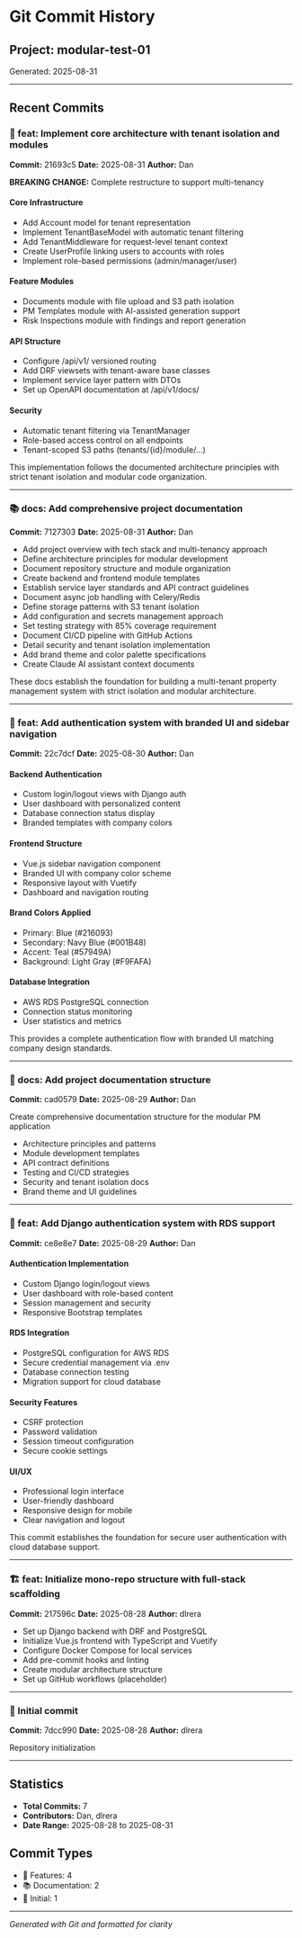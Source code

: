 # Git Commit History

## Project: modular-test-01

Generated: 2025-08-31

---

## Recent Commits

### 🚀 feat: Implement core architecture with tenant isolation and modules

**Commit:** 21693c5
**Date:** 2025-08-31
**Author:** Dan

**BREAKING CHANGE:** Complete restructure to support multi-tenancy

#### Core Infrastructure

- Add Account model for tenant representation
- Implement TenantBaseModel with automatic tenant filtering
- Add TenantMiddleware for request-level tenant context
- Create UserProfile linking users to accounts with roles
- Implement role-based permissions (admin/manager/user)

#### Feature Modules

- Documents module with file upload and S3 path isolation
- PM Templates module with AI-assisted generation support
- Risk Inspections module with findings and report generation

#### API Structure

- Configure /api/v1/ versioned routing
- Add DRF viewsets with tenant-aware base classes
- Implement service layer pattern with DTOs
- Set up OpenAPI documentation at /api/v1/docs/

#### Security

- Automatic tenant filtering via TenantManager
- Role-based access control on all endpoints
- Tenant-scoped S3 paths (tenants/{id}/module/...)

This implementation follows the documented architecture principles with strict tenant isolation and modular code organization.

---

### 📚 docs: Add comprehensive project documentation

**Commit:** 7127303
**Date:** 2025-08-31
**Author:** Dan

- Add project overview with tech stack and multi-tenancy approach
- Define architecture principles for modular development
- Document repository structure and module organization
- Create backend and frontend module templates
- Establish service layer standards and API contract guidelines
- Document async job handling with Celery/Redis
- Define storage patterns with S3 tenant isolation
- Add configuration and secrets management approach
- Set testing strategy with 85% coverage requirement
- Document CI/CD pipeline with GitHub Actions
- Detail security and tenant isolation implementation
- Add brand theme and color palette specifications
- Create Claude AI assistant context documents

These docs establish the foundation for building a multi-tenant property management system with strict isolation and modular architecture.

---

### 🔐 feat: Add authentication system with branded UI and sidebar navigation

**Commit:** 22c7dcf
**Date:** 2025-08-30
**Author:** Dan

#### Backend Authentication

- Custom login/logout views with Django auth
- User dashboard with personalized content
- Database connection status display
- Branded templates with company colors

#### Frontend Structure

- Vue.js sidebar navigation component
- Branded UI with company color scheme
- Responsive layout with Vuetify
- Dashboard and navigation routing

#### Brand Colors Applied

- Primary: Blue (#216093)
- Secondary: Navy Blue (#001B48)
- Accent: Teal (#57949A)
- Background: Light Gray (#F9FAFA)

#### Database Integration

- AWS RDS PostgreSQL connection
- Connection status monitoring
- User statistics and metrics

This provides a complete authentication flow with branded UI matching company design standards.

---

### 📁 docs: Add project documentation structure

**Commit:** cad0579
**Date:** 2025-08-29
**Author:** Dan

Create comprehensive documentation structure for the modular PM application

- Architecture principles and patterns
- Module development templates
- API contract definitions
- Testing and CI/CD strategies
- Security and tenant isolation docs
- Brand theme and UI guidelines

---

### 🚀 feat: Add Django authentication system with RDS support

**Commit:** ce8e8e7
**Date:** 2025-08-29
**Author:** Dan

#### Authentication Implementation

- Custom Django login/logout views
- User dashboard with role-based content
- Session management and security
- Responsive Bootstrap templates

#### RDS Integration

- PostgreSQL configuration for AWS RDS
- Secure credential management via .env
- Database connection testing
- Migration support for cloud database

#### Security Features

- CSRF protection
- Password validation
- Session timeout configuration
- Secure cookie settings

#### UI/UX

- Professional login interface
- User-friendly dashboard
- Responsive design for mobile
- Clear navigation and logout

This commit establishes the foundation for secure user authentication with cloud database support.

---

### 🏗️ feat: Initialize mono-repo structure with full-stack scaffolding

**Commit:** 217596c
**Date:** 2025-08-28
**Author:** dlrera

- Set up Django backend with DRF and PostgreSQL
- Initialize Vue.js frontend with TypeScript and Vuetify
- Configure Docker Compose for local services
- Add pre-commit hooks and linting
- Create modular architecture structure
- Set up GitHub workflows (placeholder)

---

### 🎉 Initial commit

**Commit:** 7dcc990
**Date:** 2025-08-28
**Author:** dlrera

Repository initialization

---

## Statistics

- **Total Commits:** 7
- **Contributors:** Dan, dlrera
- **Date Range:** 2025-08-28 to 2025-08-31

## Commit Types

- 🚀 Features: 4
- 📚 Documentation: 2
- 🎉 Initial: 1

---

*Generated with Git and formatted for clarity*
